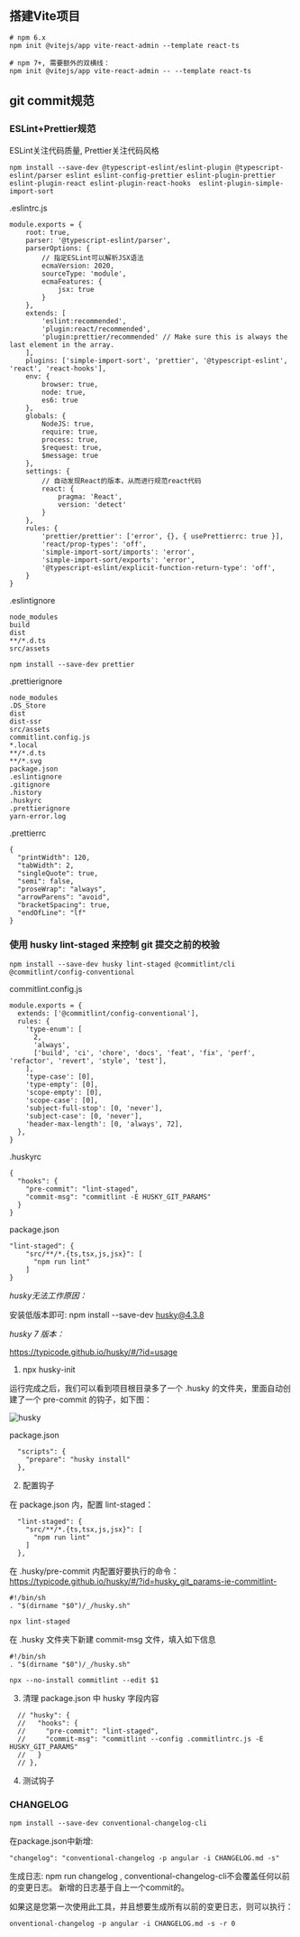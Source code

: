 ## 搭建Vite项目

```
# npm 6.x
npm init @vitejs/app vite-react-admin --template react-ts

# npm 7+, 需要额外的双横线：
npm init @vitejs/app vite-react-admin -- --template react-ts
```

## git commit规范

### ESLint+Prettier规范

ESLint关注代码质量, Prettier关注代码风格

```
npm install --save-dev @typescript-eslint/eslint-plugin @typescript-eslint/parser eslint eslint-config-prettier eslint-plugin-prettier eslint-plugin-react eslint-plugin-react-hooks  eslint-plugin-simple-import-sort
```

.eslintrc.js
```
module.exports = {
    root: true,
	parser: '@typescript-eslint/parser',
    parserOptions: {
		// 指定ESLint可以解析JSX语法
		ecmaVersion: 2020,
		sourceType: 'module',
		ecmaFeatures: {
			jsx: true
		}
	},
	extends: [
        'eslint:recommended',
		'plugin:react/recommended',
		'plugin:prettier/recommended' // Make sure this is always the last element in the array.
	],
	plugins: ['simple-import-sort', 'prettier', '@typescript-eslint', 'react', 'react-hooks'],
	env: {
		browser: true,
		node: true,
		es6: true
	},
	globals: {
		NodeJS: true,
		require: true,
		process: true,
		$request: true,
		$message: true
	},
	settings: {
		// 自动发现React的版本，从而进行规范react代码
		react: {
			pragma: 'React',
			version: 'detect'
		}
	},
	rules: {
		'prettier/prettier': ['error', {}, { usePrettierrc: true }],
        'react/prop-types': 'off',
        'simple-import-sort/imports': 'error',
        'simple-import-sort/exports': 'error',
        '@typescript-eslint/explicit-function-return-type': 'off',
	}
}
```

.eslintignore
```
node_modules
build
dist
**/*.d.ts
src/assets
```

```
npm install --save-dev prettier
```

.prettierignore
```
node_modules
.DS_Store
dist
dist-ssr
src/assets
commitlint.config.js
*.local
**/*.d.ts
**/*.svg
package.json
.eslintignore
.gitignore
.history
.huskyrc
.prettierignore
yarn-error.log
```

.prettierrc
```
{
  "printWidth": 120,
  "tabWidth": 2,
  "singleQuote": true,
  "semi": false,
  "proseWrap": "always",
  "arrowParens": "avoid",
  "bracketSpacing": true,
  "endOfLine": "lf"
}
```

### 使用 husky lint-staged 来控制 git 提交之前的校验

```
npm install --save-dev husky lint-staged @commitlint/cli @commitlint/config-conventional
```

commitlint.config.js
```
module.exports = {
  extends: ['@commitlint/config-conventional'],
  rules: {
    'type-enum': [
      2,
      'always',
      ['build', 'ci', 'chore', 'docs', 'feat', 'fix', 'perf', 'refactor', 'revert', 'style', 'test'],
    ],
    'type-case': [0],
    'type-empty': [0],
    'scope-empty': [0],
    'scope-case': [0],
    'subject-full-stop': [0, 'never'],
    'subject-case': [0, 'never'],
    'header-max-length': [0, 'always', 72],
  },
}
```

.huskyrc
```
{
  "hooks": {
    "pre-commit": "lint-staged",
    "commit-msg": "commitlint -E HUSKY_GIT_PARAMS"
  }
}
```

package.json
```
"lint-staged": {
    "src/**/*.{ts,tsx,js,jsx}": [
      "npm run lint"
    ]
}
```

*husky无法工作原因：*

安装低版本即可: npm install --save-dev husky@4.3.8

*husky 7 版本：*

https://typicode.github.io/husky/#/?id=usage

1. npx husky-init

运行完成之后，我们可以看到项目根目录多了一个 .husky 的文件夹，里面自动创建了一个 pre-commit 的钩子，如下图：

![husky](images/009.png)

package.json
```
  "scripts": {
    "prepare": "husky install"
  },
```

2. 配置钩子

在 package.json 内，配置 lint-staged：

```
  "lint-staged": {
    "src/**/*.{ts,tsx,js,jsx}": [
      "npm run lint"
    ]
  },
```

在 .husky/pre-commit 内配置好要执行的命令：
https://typicode.github.io/husky/#/?id=husky_git_params-ie-commitlint-

```
#!/bin/sh
. "$(dirname "$0")/_/husky.sh"

npx lint-staged
```

在 .husky 文件夹下新建 commit-msg 文件，填入如下信息
```
#!/bin/sh
. "$(dirname "$0")/_/husky.sh"

npx --no-install commitlint --edit $1
```

3. 清理 package.json 中 husky 字段内容
```
  // "husky": {
  //   "hooks": {
  //     "pre-commit": "lint-staged",
  //     "commit-msg": "commitlint --config .commitlintrc.js -E HUSKY_GIT_PARAMS"
  //   }
  // },
```

4. 测试钩子

### CHANGELOG

```
npm install --save-dev conventional-changelog-cli
```

在package.json中新增:
```
"changelog": "conventional-changelog -p angular -i CHANGELOG.md -s"
```

生成日志: npm run changelog ,
conventional-changelog-cli不会覆盖任何以前的变更日志。 新增的日志基于自上一个commit的。

如果这是您第一次使用此工具，并且想要生成所有以前的变更日志，则可以执行：
```
onventional-changelog -p angular -i CHANGELOG.md -s -r 0
```
